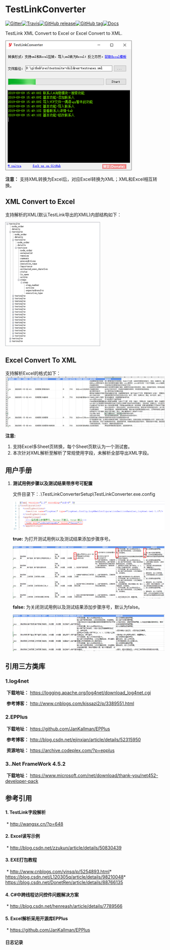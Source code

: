 # TestLinkConverter

[![Gitter](https://badges.gitter.im/yaitza/TestLinkConverter.svg)](https://gitter.im/yaitza/TestLinkConverter?utm_source=badge&utm_medium=badge&utm_campaign=pr-badge)[![Travis](https://travis-ci.org/yaitza/TestLinkConverter.svg?branch=master)](https://travis-ci.org/yaitza/TestLinkConverter)[![GitHub release](https://img.shields.io/github/release/yaitza/TestLinkConverter.svg)](https://github.com/yaitza/TestLinkConverter/releases)[![GitHub tag](https://img.shields.io/github/tag/yaitza/TestLinkConverter.svg)](https://github.com/yaitza/TestLinkConverter/tags)[![Docs](https://img.shields.io/badge/Docs-Chinese-blue.svg)](https://www.yaitza.cn/2017/05/21/CSharp-TestLink/)

TestLink XML Convert to Excel or Excel Convert to XML.  

![pic4](/Resource/Image/pic4.png)

**注意：** 支持XML转换为Excel后，对应Excel转换为XML；XML和Excel相互转换。

## XML Convert to Excel

支持解析的XML(默认TestLink导出的XMlL)内部结构如下：

![pic1](/Resource/Image/pic11.png)

## Excel Convert To XML

支持解析Excel的格式如下：
![pic3](/Resource/Image/pic31.png)

**注意:**   

1. 支持Excel多Sheet页转换，每个Sheet页默认为一个测试套。
2. 本次针对XML解析至解析了常规使用字段，未解析全部导出XML字段。

## 用户手册

1. **测试用例步骤以及测试结果带序号可配置**

   文件目录下：.\TestLinkConverterSetup\TestLinkConverter.exe.config

   ![user-guide-001](/Resource/Image/user-guide-001.png)

   **true:**  为打开测试用例以及测试结果添加步骤序号。

   ![user-guide-002](/Resource/Image/user-guide-002.png)

   **false:**  为关闭测试用例以及测试结果添加步骤序号，默认为false。

   ![user-guide-003](/Resource/Image/user-guide-003.png)



## 引用三方类库

### 1.log4net

​	**下载地址：**  <https://logging.apache.org/log4net/download_log4net.cgi>

​	**参考博客：**  <http://www.cnblogs.com/kissazi2/p/3389551.html>

### 2.EPPlus

​	**下载地址：**  <https://github.com/JanKallman/EPPlus>  

​	**参考博客：**  <http://blog.csdn.net/ejinxian/article/details/52315950>

​	**资源地址：**  <https://archive.codeplex.com/?p=epplus>

### 3..Net FrameWork 4.5.2

​	**下载地址：**	<https://www.microsoft.com/net/download/thank-you/net452-developer-pack>  

## 参考引用

#### 1. TestLink字段解析

​	* http://wangsx.cn/?p=648

#### 2. Excel读写示例 
​	* http://blog.csdn.net/zzukun/article/details/50830439

#### 3. EXE打包教程  
​	* http://www.cnblogs.com/yinsq/p/5254893.html
​	* https://blog.csdn.net/L120305q/article/details/98210048
​	* https://blog.csdn.net/DonetRen/article/details/88766135

#### 4. C#中跨线程访问控件问题解决方案

​	* http://blog.csdn.net/henreash/article/details/7789566

#### 5. Excel解析采用开源库EPPlus

​	* https://github.com/JanKallman/EPPlus

#### 日志记录




